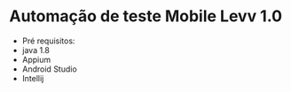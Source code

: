 # Automação de teste Mobile Levv 1.0
* Pré requisitos:
* java 1.8
* Appium
* Android Studio
* Intellij
